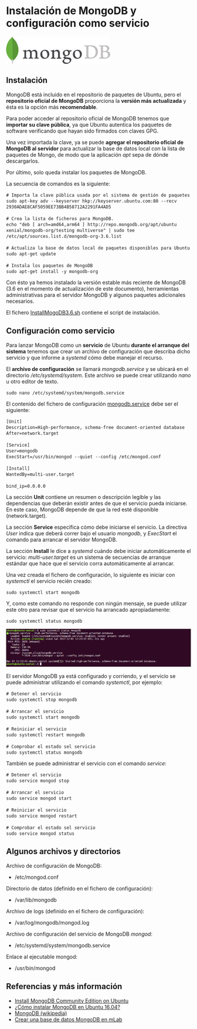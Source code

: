 # Instalación de MongoDB y configuración como servicio
![mongodbLogo](images/mongodb-logo.jpg)

## Instalación

MongoDB está incluido en el repositorio de paquetes de Ubuntu, pero el **repositorio oficial de MongoDB** proporciona la **versión más actualizada** y ésta es la opción más **recomendable**.

Para poder acceder al repositorio oficial de MongoDB tenemos que **importar su clave pública**, ya que Ubuntu autentica los paquetes de software verificando que hayan sido firmados con claves GPG.

Una vez importada la clave, ya se puede **agregar el repositorio oficial de MongoDB al servidor** para actualizar la base de datos local con la lista de paquetes de Mongo, de modo que la aplicación _apt_ sepa de dónde descargarlos.

Por último, solo queda instalar los paquetes de MongoDB.

La secuencia de comandos es la siguiente:

```
# Importa la clave pública usada por el sistema de gestión de paquetes
sudo apt-key adv --keyserver hkp://keyserver.ubuntu.com:80 --recv 2930ADAE8CAF5059EE73BB4B58712A2291FA4AD5

# Crea la lista de ficheros para MongoDB.
echo "deb [ arch=amd64,arm64 ] http://repo.mongodb.org/apt/ubuntu xenial/mongodb-org/testing multiverse" | sudo tee /etc/apt/sources.list.d/mongodb-org-3.6.list

# Actualiza la base de datos local de paquetes disponibles para Ubuntu
sudo apt-get update

# Instala los paquetes de MongoDB
sudo apt-get install -y mongodb-org
```

Con ésto ya hemos instalado la versión estable más reciente de MongoDB (3.6 en el momento de actualización de este documento), herramientas administrativas para el servidor MongoDB y algunos paquetes adicionales necesarios.

El fichero [InstallMogoDB3.6.sh](InstallMogoDB3.6.sh) contiene el script de instalación.

## Configuración como servicio

Para lanzar MongoDB como un **servicio** de Ubuntu **durante el arranque del sistema** tenemos que crear un archivo de configuración que describa dicho servicio y que informe a _systemd_ cómo debe manejar el recurso.

El **archivo de configuración** se llamará _mongodb.service_ y se ubicará en el directorio _/etc/systemd/system_. Este archivo se puede crear utilizando _nano_ u otro editor de texto.

```
sudo nano /etc/systemd/system/mongodb.service
```

El contenido del fichero de configuración [mongodb.service](mongodb.service) debe ser el siguiente:

```
[Unit]
Description=High-performance, schema-free document-oriented database
After=network.target

[Service]
User=mongodb
ExecStart=/usr/bin/mongod --quiet --config /etc/mongod.conf

[Install]
WantedBy=multi-user.target

bind_ip=0.0.0.0
```

La sección **Unit** contiene un resumen o descripción legible y las dependencias que deberán existir antes de que el servicio pueda iniciarse. En este caso, MongoDB depende de que la red esté disponible (network.target).

La sección **Service** especifica cómo debe iniciarse el servicio. La directiva _User_ indica que deberá correr bajo el usuario _mongodb_, y _ExecStart_ el comando para arrancar el servidor MongoDB.

La sección **Install** le dice a _systemd_ cuándo debe iniciar automáticamente el servicio: _multi-user.target_ es un sistema de secuencias de arranque estándar que hace que el servicio corra automáticamente al arrancar.

Una vez creada el fichero de configuración, lo siguiente es iniciar con _systemctl_ el servicio recién creado:

```
sudo systemctl start mongodb
```

Y, como este comando no responde con ningún mensaje, se puede utilizar este otro para revisar que el servicio ha arrancado apropiadamente:

```
sudo systemctl status mongodb
```

![MongoDB](images/mongodb-status.png)


El servidor MongoDB ya está configurado y corriendo, y el servicio se puede administrar utilizando el comando _systemctl_, por ejemplo:
```
# Detener el servicio
sudo systemctl stop mongodb

# Arrancar el servicio
sudo systemctl start mongodb

# Reiniciar el servicio
sudo systemctl restart mongodb

# Comprobar el estado sel servicio
sudo systemctl status mongodb
```

También se puede administrar el servicio con el comando _service_:

```
# Detener el servicio
sudo service mongod stop

# Arrancar el servicio
sudo service mongod start

# Reiniciar el servicio
sudo service mongod restart

# Comprobar el estado sel servicio
sudo service mongod status
```

## Algunos archivos y directorios

Archivo de configuración de MongoDB:
- /etc/mongod.conf

Directorio de datos (definido en el fichero de configuración):
- /var/lib/mongodb

Archivo de logs (definido en el fichero de configuración):
- /var/log/mongodb/mongod.log

Archivo de configuración del servicio de MongoDB _mongod_:
- /etc/systemd/system/mongodb.service

Enlace al ejecutable mongod:
- /usr/bin/mongod

## Referencias y más información
- [Install MongoDB Community Edition on Ubuntu](https://docs.mongodb.com/v3.6/tutorial/install-mongodb-on-ubuntu/)
- [¿Cómo instalar MongoDB en Ubuntu 16.04? ](https://www.digitalocean.com/community/tutorials/como-instalar-mongodb-en-ubuntu-16-04-es)
- [MongoDB (wikipedia)](https://es.wikipedia.org/wiki/MongoDB)
- [Crear una base de datos MongoDB en mLab](https://github.com/garcilanga/mLab-MongoDB-cloud/blob/master/README.md)
